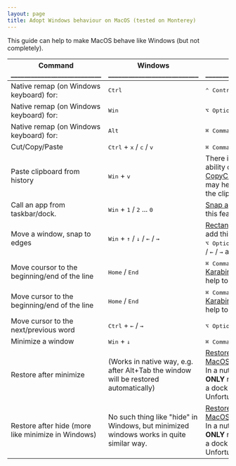 ```yaml
---
layout: page
title: Adopt Windows behaviour on MacOS (tested on Monterey)
---
```


This guide can help to make MacOS behave like Windows (but not completely).


| Command<br/>___________________________ | Windows<br/>___________________________ | MacOS<br/>___________________________ |
| --- | -------- | --- |
| Native remap (on Windows keyboard) for: | <kbd>Ctrl</kbd> | <kbd>⌃ Control</kbd> |
| Native remap (on Windows keyboard) for: | <kbd>Win</kbd> | <kbd>⌥ Option</kbd> |
| Native remap (on Windows keyboard) for: | <kbd>Alt</kbd> | <kbd>⌘ Command</kbd> |
| Cut/Copy/Paste | <kbd>Ctrl</kbd> + <kbd>x</kbd> / <kbd>c</kbd> / <kbd>v</kbd> | <kbd>⌘ Command</kbd> + <kbd>x</kbd> / <kbd>c</kbd> / <kbd>v</kbd> |
| Paste clipboard from history | <kbd>Win</kbd> + <kbd>v</kbd> | There is **no** the same ability on MacOS. <br> [CopyClip app](https://apps.apple.com/ua/app/copyclip-clipboard-history/id595191960) (or similar) may help to have access to the clipboard history. |
| Call an app from taskbar/dock. | <kbd>Win</kbd> + <kbd>1</kbd> / <kbd>2</kbd> ... <kbd>0</kbd> | [Snap application](https://apps.apple.com/us/app/snap/id418073146) can add this feature. |
| Move a window, snap to edges | <kbd>Win</kbd> + <kbd>↑</kbd> / <kbd>↓</kbd> / <kbd>←</kbd> / <kbd>→</kbd> | [Rectangle application](https://rectangleapp.com/) can add this feature. <br /><kbd>⌥ Option</kbd> + <kbd>⌃ Control</kbd> + <kbd>↑</kbd> / <kbd>↓</kbd> / <kbd>←</kbd> / <kbd>→</kbd> and more. |
| Move coursor to the beginning/end of the line | <kbd>Home</kbd> / <kbd>End</kbd> | <kbd>⌘ Command</kbd> +  <kbd>←</kbd> / <kbd>→</kbd> <br> [Karabiner-Elements](https://karabiner-elements.pqrs.org/) may help to remap these keys. |
| Move cursor to the beginning/end of the line | <kbd>Home</kbd> / <kbd>End</kbd> | <kbd>⌘ Command</kbd> +  <kbd>←</kbd> / <kbd>→</kbd> <br> [Karabiner-Elements](https://karabiner-elements.pqrs.org/) may help to remap these keys. |
| Move cursor to the next/previous word | <kbd>Ctrl</kbd> + <kbd>←</kbd> / <kbd>→</kbd> | <kbd>⌥ Option</kbd> +  <kbd>←</kbd> / <kbd>→</kbd> |
| Minimize a window | <kbd>Win</kbd> + <kbd>↓</kbd> | <kbd>⌘ Command</kbd> + <kbd>M</kbd> |
| Restore after minimize | (Works in native way, e.g. after Alt+Tab the window will be restored automatically) | [Restore windows native MacOS approach](https://apple.stackexchange.com/questions/55432/keyboard-shortcut-for-restoring-applications-from-the-mac-os-x-dock) <br> In a nutshell, it can be **ONLY** restored by click on a dock app icon. Unfortunatelly. |
| Restore after hide (more like minimize in Windows) | No such thing like "hide" in Windows, but minimized windows works in quite similar way. | [Restore windows native MacOS approach](https://apple.stackexchange.com/questions/55432/keyboard-shortcut-for-restoring-applications-from-the-mac-os-x-dock) <br> In a nutshell, it can be **ONLY** restored by click on a dock app icon. Unfortunatelly. |

